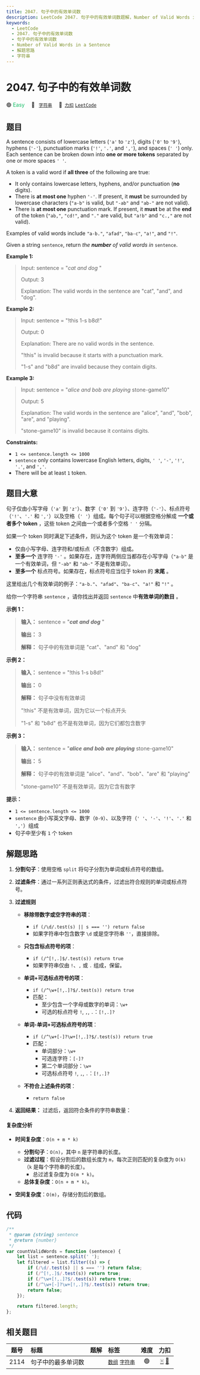 ```yaml
---
title: 2047. 句子中的有效单词数
description: LeetCode 2047. 句子中的有效单词数题解，Number of Valid Words in a Sentence，包含解题思路、复杂度分析以及完整的 JavaScript 代码实现。
keywords:
  - LeetCode
  - 2047. 句子中的有效单词数
  - 句子中的有效单词数
  - Number of Valid Words in a Sentence
  - 解题思路
  - 字符串
---
```


# 2047. 句子中的有效单词数

🟢 <font color=#15bd66>Easy</font>&emsp; 🔖&ensp; [`字符串`](/tag/string.md)&emsp; 🔗&ensp;[`力扣`](https://leetcode.cn/problems/number-of-valid-words-in-a-sentence) [`LeetCode`](https://leetcode.com/problems/number-of-valid-words-in-a-sentence)

## 题目

A sentence consists of lowercase letters (`'a'` to `'z'`), digits (`'0'` to
`'9'`), hyphens (`'-'`), punctuation marks (`'!'`, `'.'`, and `','`), and
spaces (`' '`) only. Each sentence can be broken down into **one or more
tokens** separated by one or more spaces `' '`.

A token is a valid word if **all three** of the following are true:

- It only contains lowercase letters, hyphens, and/or punctuation (**no** digits).
- There is **at most one** hyphen `'-'`. If present, it **must** be surrounded by lowercase characters (`"a-b"` is valid, but `"-ab"` and `"ab-"` are not valid).
- There is **at most one** punctuation mark. If present, it **must** be at the **end** of the token (`"ab,"`, `"cd!"`, and `"."` are valid, but `"a!b"` and `"c.,"` are not valid).

Examples of valid words include `"a-b."`, `"afad"`, `"ba-c"`, `"a!"`, and
`"!"`.

Given a string `sentence`, return _the **number** of valid words in_ `sentence`.

**Example 1:**

> Input: sentence = "_cat_ _and_ _dog_ "
>
> Output: 3
>
> Explanation: The valid words in the sentence are "cat", "and", and "dog".

**Example 2:**

> Input: sentence = "!this 1-s b8d!"
>
> Output: 0
>
> Explanation: There are no valid words in the sentence.
>
> "!this" is invalid because it starts with a punctuation mark.
>
> "1-s" and "b8d" are invalid because they contain digits.

**Example 3:**

> Input: sentence = "_alice_ _and_ _bob_ _are_ _playing_ stone-game10"
>
> Output: 5
>
> Explanation: The valid words in the sentence are "alice", "and", "bob", "are", and "playing".
>
> "stone-game10" is invalid because it contains digits.

**Constraints:**

- `1 <= sentence.length <= 1000`
- `sentence` only contains lowercase English letters, digits, `' '`, `'-'`, `'!'`, `'.'`, and `','`.
- There will be at least `1` token.

## 题目大意

句子仅由小写字母（`'a'` 到 `'z'`）、数字（`'0'` 到 `'9'`）、连字符（`'-'`）、标点符号（`'!'`、`'.'` 和
`','`）以及空格（`' '`）组成。每个句子可以根据空格分解成 **一个或者多个 token** ，这些 token 之间由一个或者多个空格 `' '`
分隔。

如果一个 token 同时满足下述条件，则认为这个 token 是一个有效单词：

- 仅由小写字母、连字符和/或标点（不含数字）组成。
- **至多一个** 连字符 `'-'` 。如果存在，连字符两侧应当都存在小写字母（`"a-b"` 是一个有效单词，但 `"-ab"` 和 `"ab-"` 不是有效单词）。
- **至多一个** 标点符号。如果存在，标点符号应当位于 token 的 **末尾** 。

这里给出几个有效单词的例子：`"a-b."`、`"afad"`、`"ba-c"`、`"a!"` 和 `"!"` 。

给你一个字符串 `sentence` ，请你找出并返回 `sentence` 中**有效单词的数目** 。

**示例 1：**

> **输入：** sentence = "_**cat**_ _**and**_ _**dog**_ "
>
> **输出：** 3
>
> **解释：** 句子中的有效单词是 "cat"、"and" 和 "dog"

**示例 2：**

> **输入：** sentence = "!this 1-s b8d!"
>
> **输出：** 0
>
> **解释：** 句子中没有有效单词
>
> "!this" 不是有效单词，因为它以一个标点开头
>
> "1-s" 和 "b8d" 也不是有效单词，因为它们都包含数字

**示例 3：**

> **输入：** sentence = "_**alice**_ _**and**_ _**bob**_ _**are**_ _**playing**_ stone-game10"
>
> **输出：** 5
>
> **解释：** 句子中的有效单词是 "alice"、"and"、"bob"、"are" 和 "playing"
>
> "stone-game10" 不是有效单词，因为它含有数字

**提示：**

- `1 <= sentence.length <= 1000`
- `sentence` 由小写英文字母、数字（`0-9`）、以及字符（`' '`、`'-'`、`'!'`、`'.'` 和 `','`）组成
- 句子中至少有 `1` 个 token

## 解题思路

1. **分割句子**：使用空格 `split` 将句子分割为单词或标点符号的数组。

2. **过滤条件**：通过一系列正则表达式的条件，过滤出符合规则的单词或标点符号。

3. **过滤规则**

   - **移除带数字或空字符串的项**：

     - `if (/\d/.test(s) || s === '') return false`
     - 如果字符串中包含数字 `\d` 或是空字符串 `''`，直接排除。

   - **只包含标点符号的项**：

     - `if (/^[!,.]$/.test(s)) return true`
     - 如果字符串仅由 `!`、`,` 或 `.` 组成，保留。

   - **单词+可选标点符号的项**：

     - `if (/^\w+[!,.]?$/.test(s)) return true`
     - 匹配：
       - 至少包含一个字母或数字的单词：`\w+`
       - 可选的标点符号 `!`, `,`, `.`：`[!,.]?`

   - **单词-单词+可选标点符号的项**：

     - `if (/^\w+[-]?\w+[!,.]?$/.test(s)) return true`
     - 匹配：
       - 单词部分：`\w+`
       - 可选连字符：`[-]?`
       - 第二个单词部分：`\w+`
       - 可选标点符号 `!`, `,`, `.`：`[!,.]?`

   - **不符合上述条件的项**：
     - `return false`

4. **返回结果：** 过滤后，返回符合条件的字符串数量：

#### 复杂度分析

- **时间复杂度**：`O(n + m * k)`

  - **分割句子**：`O(n)`，其中 `n` 是字符串的长度。
  - **过滤过程**：假设分割后的数组长度为 `m`，每次正则匹配的复杂度为 `O(k)`（`k` 是每个字符串的长度）。
    - 总过滤复杂度为 `O(m * k)`。
  - **总体复杂度**：`O(n + m * k)`。

- **空间复杂度**：`O(m)`，存储分割后的数组。

## 代码

```javascript
/**
 * @param {string} sentence
 * @return {number}
 */
var countValidWords = function (sentence) {
	let list = sentence.split(' ');
	let filtered = list.filter((s) => {
		if (/\d/.test(s) || s === '') return false;
		if (/^[!,.]$/.test(s)) return true;
		if (/^\w+[!,.]?$/.test(s)) return true;
		if (/^\w+[-]?\w+[!,.]?$/.test(s)) return true;
		return false;
	});

	return filtered.length;
};
```

## 相关题目

<!-- prettier-ignore -->
| 题号 | 标题 | 题解 | 标签 | 难度 | 力扣 |
| :------: | :------ | :------: | :------ | :------: | :------: |
| 2114 | 句子中的最多单词数 |  |  [`数组`](/tag/array.md) [`字符串`](/tag/string.md) | 🟢 | [🀄️](https://leetcode.cn/problems/maximum-number-of-words-found-in-sentences) [🔗](https://leetcode.com/problems/maximum-number-of-words-found-in-sentences) |